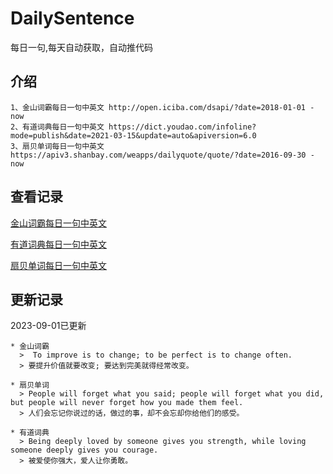# DailySentence

每日一句,每天自动获取，自动推代码

## 介绍

```
1、金山词霸每日一句中英文 http://open.iciba.com/dsapi/?date=2018-01-01 - now
2、有道词典每日一句中英文 https://dict.youdao.com/infoline?mode=publish&date=2021-03-15&update=auto&apiversion=6.0
3、扇贝单词每日一句中英文 https://apiv3.shanbay.com/weapps/dailyquote/quote/?date=2016-09-30 - now
```

## 查看记录

[金山词霸每日一句中英文](./data/iciba/)

[有道词典每日一句中英文](./data/youdao/)

[扇贝单词每日一句中英文](./data/shanbay/)

## 更新记录
2023-09-01已更新 
```
* 金山词霸
  >  To improve is to change; to be perfect is to change often.
  > 要提升价值就要改变; 要达到完美就得经常改变。

* 扇贝单词
  > People will forget what you said; people will forget what you did, but people will never forget how you made them feel.
  > 人们会忘记你说过的话，做过的事，却不会忘却你给他们的感受。

* 有道词典
  > Being deeply loved by someone gives you strength, while loving someone deeply gives you courage.
  > 被爱使你强大，爱人让你勇敢。

```

